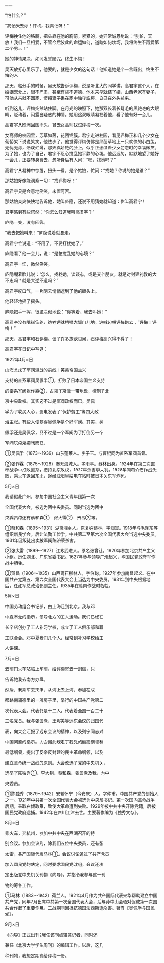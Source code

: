     一一 

   “怕什么？”

   “我怕失去你！评梅，我真怕呀！”

   评梅挽住他的胳膊，把头靠在他的胸前，紧紧的，她异常诚恳地说：“别怕，天放！我们一旦相爱，不管今后彼此的命运如何，道路如何坎坷，我将终生不再爱第二个男人！”

   她的神情果决，如同发誓赌咒，终生不悔！

   吴天放打心里乐了，他要的，就是少女的这句话！他知道她是个一言既出，终生不悔的人！

   那天，临分手的时候，吴天放告诉评梅，说是听北大的同学讲，高君宇这个人，在婚姻恋爱上，很不严肃，甚至有些不道德。他本来早就结了婚，山西老家有妻子，可他从来就不回家，愣把妻子丢在家中独守空房，自己在外头胡来。

   听到这儿，评梅突然站住脚。在月光的映照下，她那双长着长睫毛的黑艳艳的大眼睛，眨动着，闪露出疑惑的神情。她用这双眼睛凝视着他，看了他有好一会儿。

   高君宇从欧洲回国不久，曾去女高师找过评梅一次。

   女高师的校园里，芳草如茵，花团锦簇。君宇走进校园，看见评梅正和几个少女在葡萄架下说说笑笑，他怯步了。他觉得评梅仿佛是绿茵草地上一只欢快的小白兔，无忧无虑，活泼烂漫，那天真娇艳的脸上，似乎正漾溢着少女初恋时的幸福微笑。为了她，也为了自己，君宇不忍心搅乱她平静的心境。他远远的，默默地望了她好一会儿，正要转身离去，忽听身后有人间：“嘿，找她吗？”

   高君宇从凝神中惊醒，扭头一看，是个姑娘，忙问：“找她？你说的她是谁？”

   那姑娘好像能洞察一切：“找评梅呀！”

   高君宇只是会意地笑笑，未置可否。

   那姑娘爽爽快快地告诉他，她叫庐隐，还说不用猜她就知道：你叫高君宇！

   君宇感到有些愕然：“你怎么知道我叫高君宇？”

   庐隐一笑，没有回答。

   “我去把她叫来！”庐隐说着就要走。

   高君宇忙说道：“不用了。不要打扰她了。”

   庐隐看了他一会儿，说：“是怕搅乱她的心境？”

   高君宇一怔，微然笑笑。

   庐隐绷着脸儿说：“怎么，找找她，谈谈心，或是交个朋友，就是对封建礼教的大不忠吗？就是大逆不道吗？”

   高君宇叹口气，一片阴云悄悄遮到了他的额头上。

   他轻轻地摇了摇头。

   庐隐把手一挥，很坚决似地说：“你等着，我去叫她！”

   高君宇没有阻拦住她，她老远就粗嗓大调门儿地，边喊边朝评梅跑去：“评梅！评梅！”

   那天，高君宇和石评梅。谈了许多旅欧见闻，石评梅高兴得不得了！

   高君宇在日记中写道：

   1922年4月×日

   山海关成了军阀混战的前线：英美帝国主义

   支持的直系军阀吴佩半①，打败了日本帝国主义支持

   的奉系军阀张作霖②，占领了京津一带地盘，控制了北

   京中央政权。其实这不过是军阀政权而已。吴佩

   孚为了收买人心，通电发表了“保护劳工”等四大政

   治主张。有些人便觉得吴佩孚是个好军阀。其实，吴

   佩孚还是吴佩孚，只不过是一个军阀为了打倒另一个

   军阀玩的鬼把戏而已。

   ①吴佩孚（1873～1939）山东蓬莱人。字子玉。与曹锟同为直系军阀首领。

   ②张作霖（1875～1928）奉天海城人。字雨亭。绿林出身。1924年在第二次直奉战争中打败直系，把持北京政权，1927年杀害李大钊。1928年同蒋介石作战失败，乘火车退回东北，途经沈阳皇姑电车站时被日本关东军炸死。

   5月×日

   我请假赴广州，参加中国社会主义青年团第一次

   全国代表大会，被选为团中央委员。同时当选为团中

   央委员的还有蔡和森①、张太雷②、贺昌③等。

   ①蔡和森（1895～1931）湖南湘乡人。原复姓蔡林，字润寰。1918年与毛泽东等组织新民学会。后赴法勤工俭学。中共第二至第六次全国代表大会当选中央委员。1931年因叛徒出卖被军阀陈济荣杀害。

   ②张太雷（1899～1927）江苏武进人。原名张曾让。1920年参加北京共产主义小组。历任湖北、广东省委书记。1627年参与领导广州起义，与国民党政府军作战中牺牲。

   ③贺昌（1906～1935）山西离石柳林人。字伯聪。1927年参加南昌起义。在中国共产党第五、第六次全国代表大会上当选为中央委员。1931年到中央根据地后，任红军总政治部副主任。1935年在赣南作战时牺牲。

   5月×日

   中国劳动组合书记部，由上海迁到北京。我与邓

   中夏奉党的指示，领导北方的工人运动。我们已经在

   长辛店创办了工人补习学校，成立了工人俱乐部和职

   工联合会。邓中夏我们几个人，经常到补习学校给工

   人讲课。

   7月×日

   去前门火车站临上车前，给评梅寄去一封信，只

   告诉她我去南方办事。

   然后，我乘车去天津，从海上去上海，参加在成

   都路南辅德里的一所房子里，举行的中国共产党第二

   次代表大会。代表仍是十二人，代表着全国一百二十

   三名党员。我与张国焘、王烬美等远东会议的归国代

   表，向大会汇报了远东会议的精神，以及列宁同志对

   中国问题的指示。大会据此规定了我党的最高纲领和

   最低纲领，提出了反帝反封建的民主革命纲领，以及

   建立革命统一战线的原则。大会改选了党的中央机关，

   选举了陈独秀①、李大钊、蔡和森、张国焘及我，为中

   央委员。

   ①陈独秀（1879～1942）安徽怀宁（今安庆）人。字仲甫。中国共产党的创始人之一。1921年中共第一次全国代表大会被选为中央局书记。第一次国内革命战争后期，采取右倾政策，致使大革命遭到失败。1929年被中共中央开除党籍。后被国民党政府逮捕。1942年在四川江津去世。主要著作编为《独秀文存》。

   8月×日

   乘火车，奔杭州，参加中共中央在西湖召开的特

   别会议。参加会议的，除我们五位中央委员，还有张

   太雷，共产国际代表马林①。会议讨论通过了共产党员

   加入国民党的决定，同时要求国民党改组。会议还决

   定出版党中央机关刊物《向导》，并指令我参与这一刊

   物的筹各工作。

   ①马林（1883～1942）荷兰人。1921年4月作为共产国际代表来华帮助建立中国共产党，同年7月出席中共第一次全国代表大会，后与孙中山会晤对促成第一次国共合作起了重要作用。二战期间因抵抗德国法西斯遭杀害。著有《吴佩孚与国民党》。

   9月×日

   《向导》正式出刊2我任该刊编辑兼记者，同时还

   兼任《北京大学学生周刊》的编辑工作。以后，这几

   种刊物，我想定期寄给评梅一份。

